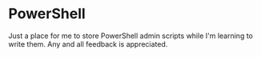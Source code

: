 PowerShell
==========
Just a place for me to store PowerShell admin scripts while I'm learning to write them. Any and all feedback is appreciated.

